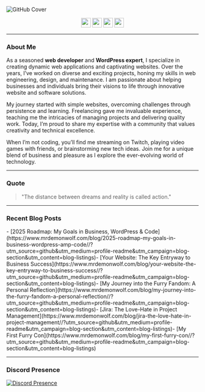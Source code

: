 ![GitHub Cover](https://github.com/nathanhenniges/nathanhenniges/blob/main/cover.png?raw=true "GitHub Cover")

<p align="center">
  <a href="https://www.twitch.tv/mrdemonwolf"><img src="https://img.shields.io/badge/Twitch-00A2DB?&style=for-the-badge&logo=twitch&logoColor=white" height=25></a>
  <a href="https://x/mrdemonwolf"><img src="https://img.shields.io/badge/Twitter-00A2DB?&style=for-the-badge&logo=Twitter&logoColor=white" height=25></a>
  <a href="https://www.youtube.com/mrdemonwolf"><img src="https://img.shields.io/badge/YouTube-00A2DB?style=for-the-badge&logo=YouTube&logoColor=white" height=25></a>
  <a href="https://www.linkedin.com/in/nathan-jk-henniges/"><img src="https://img.shields.io/badge/LinkedIn-00A2DB?style=for-the-badge&logo=linkedin&logoColor=white" height=25></a>
</p>

---

### About Me

As a seasoned **web developer** and **WordPress expert**, I specialize in creating dynamic web applications and captivating websites. Over the years, I’ve worked on diverse and exciting projects, honing my skills in web engineering, design, and maintenance. I am passionate about helping businesses and individuals bring their visions to life through innovative website and software solutions.

My journey started with simple websites, overcoming challenges through persistence and learning. Freelancing gave me invaluable experience, teaching me the intricacies of managing projects and delivering quality work. Today, I’m proud to share my expertise with a community that values creativity and technical excellence.

When I’m not coding, you’ll find me streaming on Twitch, playing video games with friends, or brainstorming new tech ideas. Join me for a unique blend of business and pleasure as I explore the ever-evolving world of technology.

---

### Quote
> "The distance between dreams and reality is called action."

---

### Recent Blog Posts
<!-- BLOG-POST-LIST:START -->- [2025 Roadmap: My Goals in Business, WordPress &amp; Code](https://www.mrdemonwolf.com/blog/2025-roadmap-my-goals-in-business-wordpress-amp-code//?utm_source=github&utm_medium=profile-readme&utm_campaign=blog-section&utm_content=blog-listings)- [Your Website: The Key Entryway to Business Success](https://www.mrdemonwolf.com/blog/your-website-the-key-entryway-to-business-success//?utm_source=github&utm_medium=profile-readme&utm_campaign=blog-section&utm_content=blog-listings)- [My Journey into the Furry Fandom: A Personal Reflection](https://www.mrdemonwolf.com/blog/my-journey-into-the-furry-fandom-a-personal-reflection//?utm_source=github&utm_medium=profile-readme&utm_campaign=blog-section&utm_content=blog-listings)- [Jira: The Love-Hate in Project Management](https://www.mrdemonwolf.com/blog/jira-the-love-hate-in-project-management//?utm_source=github&utm_medium=profile-readme&utm_campaign=blog-section&utm_content=blog-listings)- [My First Furry Con](https://www.mrdemonwolf.com/blog/my-first-furry-con//?utm_source=github&utm_medium=profile-readme&utm_campaign=blog-section&utm_content=blog-listings)<!-- BLOG-POST-LIST:END -->

---

### Discord Presence
[![Discord Presence](https://lanyard.cnrad.dev/api/104781632166223872)](https://discord.com/users/104781632166223872)
